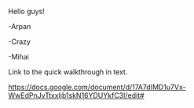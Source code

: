 Hello guys!

-Arpan

-Crazy

-Mihai

Link to the quick walkthrough in text.

https://docs.google.com/document/d/17A7dIMD1u7Vx-WwEdPnJvTtxxIjb1skN16YDUYkfC3I/edit#
